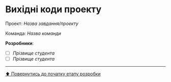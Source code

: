 # Вихідні коди проекту

Проект: *Назва завдання/проекту*

Команда: *Назва команди*

**Розробники**:

- [ ] *Прізвище студента*
- [ ] *Прізвище студента*
 
 ---
[:arrow_up: Повернутись до початку етапу розробки](/docs/3.Developing/README.md)